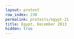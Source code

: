 ```yaml
---
layout: protest
row_index: 238
permalink: protests/egypt-21
title: Egypt, December 2013
hidden: true
---
```

